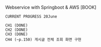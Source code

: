 Webservice with Springboot & AWS [BOOK]

```
CURRENT PROGRESS 20June

CH1 (DONE)
CH2 (DONE)
CH3 (DONE) 
CH4 (~p.150) 게시글 전체 조회 화면 구현 